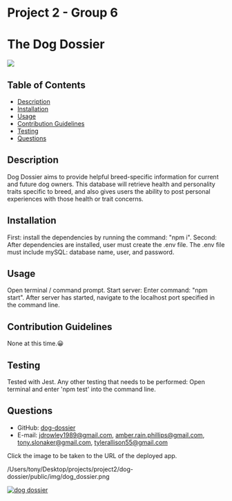 # Project 2 - Group 6
# The Dog Dossier
  
  [
    <img src="https://img.shields.io/static/v1?label=LICENSE&message=MIT&color=informational&style=for-the-badge" />
    ](https://choosealicense.com/)
  
  ## Table of Contents
  * [Description](#description)
  * [Installation](#installation)
  * [Usage](#usage)
  * [Contribution Guidelines](#contribution-guidelines)
  * [Testing](#testing)
  * [Questions](#questions) 
    
  ## Description
   Dog Dossier aims to provide helpful breed-specific information for current and future dog owners. This database will retrieve health and      personality traits specific to breed, and also gives users the ability to post personal experiences with those health or trait concerns.
  ## Installation
   First: install the dependencies by running the command: "npm i".
   Second: After dependencies are installed, user must create the .env file. The .env file must include mySQL: database name, user, and          password.
  ## Usage
   Open terminal / command prompt. Start server: Enter command: "npm start". After server has started, navigate to the localhost port            specified in the command line.
  ## Contribution Guidelines
   None at this time.😀
  ## Testing
   Tested with Jest. Any other testing that needs to be performed: Open terminal and enter 'npm test' into the command line.
  ## Questions
   * GitHub: [dog-dossier](http://github.com/jd-rowley/dog-dossier)
   * E-mail: jdrowley1989@gmail.com, amber.rain.phillips@gmail.com, tony.slonaker@gmail.com, tylerallison55@gmail.com

Click the image to be taken to the URL of the deployed app.

/Users/tony/Desktop/projects/project2/dog-dossier/public/img/dog_dossier.png

[![dog dossier](../images/dog_dossier.JPG)](https://the-dog-dossier.herokuapp.com)

  
